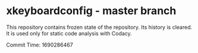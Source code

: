 # xkeyboardconfig - master branch

This repository contains frozen state of the repository.
Its history is cleared. It is used only for static code
analysis with Codacy.

Commit Time: 1690286467